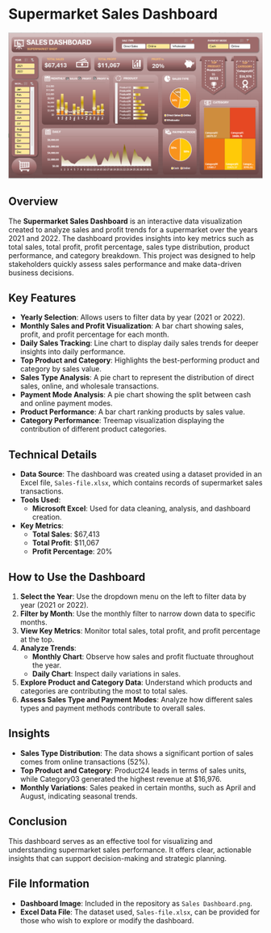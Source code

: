 # Supermarket Sales Dashboard

![Sales Dashboard](./Sales%20Dashboard.png)

## Overview
The **Supermarket Sales Dashboard** is an interactive data visualization created to analyze sales and profit trends for a supermarket over the years 2021 and 2022. The dashboard provides insights into key metrics such as total sales, total profit, profit percentage, sales type distribution, product performance, and category breakdown. This project was designed to help stakeholders quickly assess sales performance and make data-driven business decisions.

## Key Features
- **Yearly Selection**: Allows users to filter data by year (2021 or 2022).
- **Monthly Sales and Profit Visualization**: A bar chart showing sales, profit, and profit percentage for each month.
- **Daily Sales Tracking**: Line chart to display daily sales trends for deeper insights into daily performance.
- **Top Product and Category**: Highlights the best-performing product and category by sales value.
- **Sales Type Analysis**: A pie chart to represent the distribution of direct sales, online, and wholesale transactions.
- **Payment Mode Analysis**: A pie chart showing the split between cash and online payment modes.
- **Product Performance**: A bar chart ranking products by sales value.
- **Category Performance**: Treemap visualization displaying the contribution of different product categories.

## Technical Details
- **Data Source**: The dashboard was created using a dataset provided in an Excel file, `Sales-file.xlsx`, which contains records of supermarket sales transactions.
- **Tools Used**:
  - **Microsoft Excel**: Used for data cleaning, analysis, and dashboard creation.
- **Key Metrics**:
  - **Total Sales**: $67,413
  - **Total Profit**: $11,067
  - **Profit Percentage**: 20%

## How to Use the Dashboard
1. **Select the Year**: Use the dropdown menu on the left to filter data by year (2021 or 2022).
2. **Filter by Month**: Use the monthly filter to narrow down data to specific months.
3. **View Key Metrics**: Monitor total sales, total profit, and profit percentage at the top.
4. **Analyze Trends**:
   - **Monthly Chart**: Observe how sales and profit fluctuate throughout the year.
   - **Daily Chart**: Inspect daily variations in sales.
5. **Explore Product and Category Data**: Understand which products and categories are contributing the most to total sales.
6. **Assess Sales Type and Payment Modes**: Analyze how different sales types and payment methods contribute to overall sales.

## Insights
- **Sales Type Distribution**: The data shows a significant portion of sales comes from online transactions (52%).
- **Top Product and Category**: Product24 leads in terms of sales units, while Category03 generated the highest revenue at $16,976.
- **Monthly Variations**: Sales peaked in certain months, such as April and August, indicating seasonal trends.

## Conclusion
This dashboard serves as an effective tool for visualizing and understanding supermarket sales performance. It offers clear, actionable insights that can support decision-making and strategic planning.

## File Information
- **Dashboard Image**: Included in the repository as `Sales Dashboard.png`.
- **Excel Data File**: The dataset used, `Sales-file.xlsx`, can be provided for those who wish to explore or modify the dashboard.
